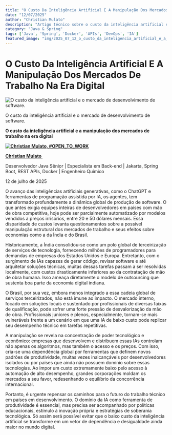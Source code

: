 ```yaml
---
title: "O Custo Da Inteligência Artificial E A Manipulação Dos Mercados De Trabalho Na Era Digital"
date: "12/07/2025"
author: "Christian Mulato"
description: "Artigo técnico sobre o custo da inteligência artificial e a manipulação dos mercados de trabalho na era digital"
category: "Java & Spring"
tags: ['Java', 'Spring', 'Docker', 'APIs', 'DevOps', 'IA']
featured_image: "img/2025_07_12_o_custo_da_inteligencia_artificial_e_a_manipulacao_dos_mercados_de_trabalho_na_era_digital_featured.jpg"
---
```


# O Custo Da Inteligência Artificial E A Manipulação Dos Mercados De Trabalho Na Era Digital

![O custo da inteligência artificial e o mercado de desenvolvimento de software.](img/image_not_found.png)

O custo da inteligência artificial e o mercado de desenvolvimento de software\.

__O custo da inteligência artificial e a manipulação dos mercados de trabalho na era digital__

__[![Christian Mulato, #OPEN_TO_WORK](img/image_not_found.png)](https://www.linkedin.com/in/chmulato/)__

__[Christian Mulato ](https://www.linkedin.com/in/chmulato/)__

Desenvolvedor Java Sênior | Especialista em Back\-end | Jakarta, Spring Boot, REST APIs, Docker | Engenheiro Químico

12 de julho de 2025

O avanço das inteligências artificiais generativas, como o ChatGPT e ferramentas de programação assistida por IA, os agentes, tem transformado profundamente a dinâmica global de produção de software\. O que antes exigia equipes inteiras de desenvolvedores em países com mão de obra competitiva, hoje pode ser parcialmente automatizado por modelos vendidos a preços irrisórios, entre 20 e 50 dólares mensais\. Essa disparidade de custos levanta questionamentos sobre a possível manipulação estrutural dos mercados de trabalho e seus efeitos sobre economias como a da Índia e do Brasil\.

Historicamente, a Índia consolidou\-se como um polo global de terceirização de serviços de tecnologia, fornecendo milhões de programadores para demandas de empresas dos Estados Unidos e Europa\. Entretanto, com o surgimento de IAs capazes de gerar código, revisar software e até arquitetar soluções técnicas, muitas dessas tarefas passam a ser resolvidas localmente, com custos drasticamente inferiores ao da contratação de mão de obra humana\. Isso ameaça diretamente o modelo de outsourcing que sustenta boa parte da economia digital indiana\.

O Brasil, por sua vez, embora menos integrado a essa cadeia global de serviços terceirizados, não está imune ao impacto\. O mercado interno, focado em soluções locais e sustentado por profissionais de diversas faixas de qualificação, pode sofrer uma forte pressão de desvalorização da mão de obra\. Profissionais juniores e plenos, especialmente, tornam\-se mais vulneráveis frente a um cenário em que uma IA de baixo custo pode replicar seu desempenho técnico em tarefas repetitivas\.

A manipulação se revela na concentração de poder tecnológico e econômico: empresas que desenvolvem e distribuem essas IAs controlam não apenas os algoritmos, mas também o acesso e os preços\. Com isso, cria\-se uma dependência global por ferramentas que definem novos padrões de produtividade, muitas vezes inalcançáveis por desenvolvedores isolados ou por países que ainda não possuem domínio sobre essas tecnologias\. Ao impor um custo extremamente baixo pelo acesso à automação de alto desempenho, grandes corporações moldam os mercados a seu favor, redesenhando o equilíbrio da concorrência internacional\.

Portanto, é urgente repensar os caminhos para o futuro do trabalho técnico em países em desenvolvimento\. O domínio da IA como ferramenta de produtividade é essencial, mas precisa ser acompanhado por políticas educacionais, estímulo à inovação própria e estratégias de soberania tecnológica\. Só assim será possível evitar que o baixo custo da inteligência artificial se transforme em um vetor de dependência e desigualdade ainda maior no mundo digital\.

